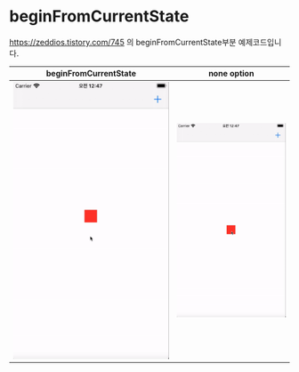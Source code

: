 # beginFromCurrentState

https://zeddios.tistory.com/745 의 beginFromCurrentState부분 예제코드입니다. 

| beginFromCurrentState  | none option |
| ------------- | ------------- |
| ![beginFromCurrentState](./Images/ezgif.com-video-to-gif-24.gif)  | ![none](./Images/ezgif.com-video-to-gif-25.gif)   |


